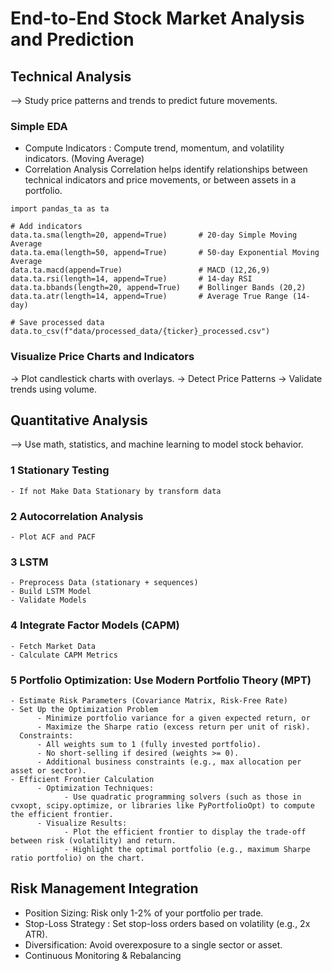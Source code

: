 # **End-to-End Stock Market Analysis and Prediction**

## Technical Analysis

--\> Study price patterns and trends to predict future movements.


### Simple EDA 
  - Compute Indicators : Compute trend, momentum, and volatility indicators. (Moving Average)
  - Correlation Analysis
Correlation helps identify relationships between technical indicators and price movements, or between assets in a portfolio.

```
import pandas_ta as ta

# Add indicators
data.ta.sma(length=20, append=True)       # 20-day Simple Moving Average
data.ta.ema(length=50, append=True)       # 50-day Exponential Moving Average
data.ta.macd(append=True)                 # MACD (12,26,9)
data.ta.rsi(length=14, append=True)       # 14-day RSI
data.ta.bbands(length=20, append=True)    # Bollinger Bands (20,2)
data.ta.atr(length=14, append=True)       # Average True Range (14-day)

# Save processed data
data.to_csv(f"data/processed_data/{ticker}_processed.csv")
```

### Visualize Price Charts and Indicators
  
  -> Plot candlestick charts with overlays.
  -> Detect Price Patterns
  -> Validate trends using volume.

## Quantitative Analysis

--\> Use math, statistics, and machine learning to model stock behavior.

### 1 Stationary Testing 
    - If not Make Data Stationary by transform data

### 2 Autocorrelation Analysis
    - Plot ACF and PACF

### 3 LSTM
    - Preprocess Data (stationary + sequences)
    - Build LSTM Model
    - Validate Models
    
### 4 Integrate Factor Models (CAPM)
    - Fetch Market Data
    - Calculate CAPM Metrics

### 5  Portfolio Optimization: Use Modern Portfolio Theory (MPT)
    - Estimate Risk Parameters (Covariance Matrix, Risk-Free Rate)
    - Set Up the Optimization Problem
          - Minimize portfolio variance for a given expected return, or
          - Maximize the Sharpe ratio (excess return per unit of risk).
      Constraints:
          - All weights sum to 1 (fully invested portfolio).
          - No short-selling if desired (weights >= 0).
          - Additional business constraints (e.g., max allocation per asset or sector).
    - Efficient Frontier Calculation
          - Optimization Techniques:
                - Use quadratic programming solvers (such as those in cvxopt, scipy.optimize, or libraries like PyPortfolioOpt) to compute the efficient frontier.
          - Visualize Results:
                - Plot the efficient frontier to display the trade-off between risk (volatility) and return.
                - Highlight the optimal portfolio (e.g., maximum Sharpe ratio portfolio) on the chart.




## Risk Management Integration

  - Position Sizing: Risk only 1-2% of your portfolio per trade.
  - Stop-Loss Strategy : Set stop-loss orders based on volatility (e.g., 2x ATR).
  - Diversification: Avoid overexposure to a single sector or asset.
  - Continuous Monitoring & Rebalancing
